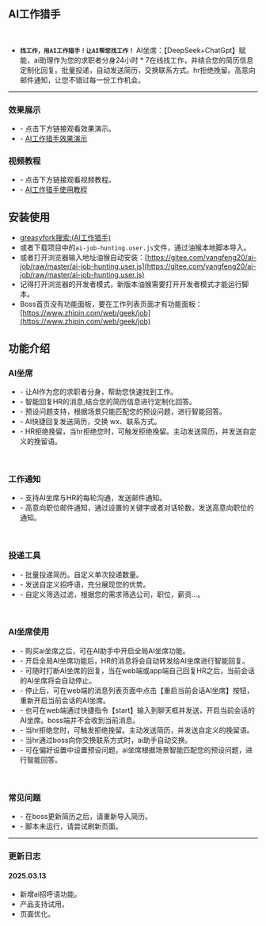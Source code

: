
## AI工作猎手
<br/>

- **`找工作，用AI工作猎手！让AI帮您找工作！`** AI坐席：【DeepSeek+ChatGpt】赋能，ai助理作为您的求职者分身24小时 * 7在线找工作，并结合您的简历信息定制化回复。批量投递，自动发送简历，交换联系方式。hr拒绝挽留。高意向邮件通知，让您不错过每一份工作机会。
  <br/>
---


### 效果展示
- \- 点击下方链接观看效果演示。
- \- <a href="https://www.bilibili.com/video/BV1y6PjesEvi" target="_blank">AI工作猎手效果演示</a>

### 视频教程
- \- 点击下方链接观看视频教程。
- \- <a href="https://www.bilibili.com/video/BV1HKAyebESp" target="_blank">AI工作猎手使用教程</a>

## 安装使用
- [greasyfork搜索:(AI工作猎手)](https://greasyfork.org/zh-CN/scripts/527733)
- 或者下载项目中的`ai-job-hunting.user.js`文件，通过油猴本地脚本导入。
- 或者打开浏览器输入地址油猴自动安装：[https://gitee.com/yangfeng20/ai-job/raw/master/ai-job-hunting.user.js](https://gitee.com/yangfeng20/ai-job/raw/master/ai-job-hunting.user.js)
- 记得打开浏览器的开发者模式，新版本油猴需要打开开发者模式才能运行脚本。
- Boss首页没有功能面板，要在工作列表页面才有功能面板：[https://www.zhipin.com/web/geek/job](https://www.zhipin.com/web/geek/job)


## 功能介绍

### AI坐席
- \- 让AI作为您的求职者分身，帮助您快速找到工作。
- \- 智能回复HR的消息,结合您的简历信息进行定制化回答。
- \- 预设问题支持，根据场景只能匹配您的预设问题，进行智能回答。
- \- AI快捷回复发送简历，交换 wx、联系方式。
- \- HR拒绝挽留，当hr拒绝您时，可触发拒绝挽留。主动发送简历，并发送自定义的挽留语。

<br/>

### 工作通知
- \- 支持AI坐席与HR的每轮沟通，发送邮件通知。
- \- 高意向职位邮件通知，通过设置的关键字或者对话轮数，发送高意向职位的通知。

<br/>

### 投递工具
- \- 批量投递简历。自定义单次投递数量。
- \- 发送自定义招呼语，充分展现您的优势。
- \- 自定义筛选过滤，根据您的需求筛选公司，职位，薪资...。

<br/>

### AI坐席使用
- \- 购买ai坐席之后，可在AI助手中开启全局AI坐席功能。
- \- 开启全局AI坐席功能后，HR的消息将会自动转发给AI坐席进行智能回复。
- \- 可随时打断AI坐席的回复，当在web端或app端自己回复HR之后，当前会话的AI坐席将会自动停止。
- \- 停止后，可在web端的消息列表页面中点击【重启当前会话AI坐席】按钮，重新开启当前会话的AI坐席。
- \- 也可在web端通过快捷指令【start】输入到聊天框并发送，开启当前会话的AI坐席。boss端并不会收到当前消息。
- \- 当hr拒绝您时，可触发拒绝挽留。主动发送简历，并发送自定义的挽留语。
- \- 当hr通过boss向你交换联系方式时，ai助手自动交换。
- \- 可在偏好设置中设置预设问题，ai坐席根据场景智能匹配您的预设问题，进行智能回答。

<br/>


### 常见问题
- \- 在boss更新简历之后，请重新导入简历。
- \- 脚本未运行，请尝试刷新页面。

---


### 更新日志

#### 2025.03.13
- 新增ai招呼语功能。
- 产品支持试用。
- 页面优化。


